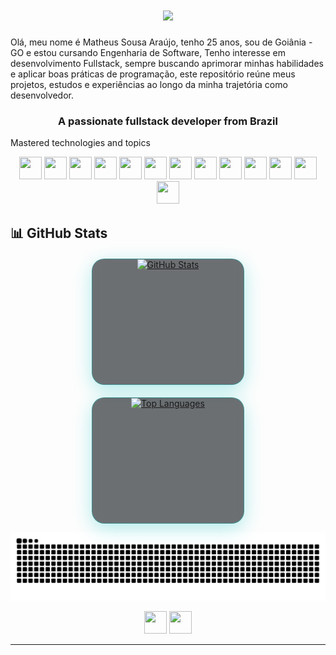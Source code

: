 <h1 align="center">
  <img src="https://readme-typing-svg.herokuapp.com/?font=Righteous&size=35&center=true&vCenter=true&width=500&height=70&duration=4000&lines=Ola+dev!+👋;+I'm+Matheus+Sousa+Araujo!;" />
</h1>
<p>
  Olá, meu nome é Matheus Sousa Araújo, tenho 25 anos, sou de Goiânia - GO e estou cursando Engenharia de Software, Tenho interesse em desenvolvimento Fullstack, 
  sempre buscando aprimorar minhas habilidades e aplicar boas práticas de programação, este repositório reúne meus projetos, estudos e experiências ao longo da minha trajetória como desenvolvedor.
</p>
<h3 align="center">A passionate fullstack developer from Brazil</h3>

Mastered technologies and topics

<p align="center">
  <img width="36" height="36" src="https://github.com/user-attachments/assets/3a105818-1c78-4200-9002-e8cab5efefba" />
  <img width="36" height="36" src="https://github.com/user-attachments/assets/26fec038-21b0-4d5e-ac35-0c9c4f7a9a7c" />
  <img width="36" height="36" src="https://github.com/user-attachments/assets/99a80356-2600-4756-82a5-c663fa263246" />
  <img width="36" height="36" src="https://github.com/user-attachments/assets/fd62895c-85e6-41d0-afd7-1aea63f9e0da" />
  <img width="36" height="36" src="https://github.com/user-attachments/assets/2f999fad-e251-400d-9ded-3c386b95fa12" />
  <img width="36" height="36" src="https://github.com/user-attachments/assets/214c5d4d-216d-4a40-8b2b-f2e272f16e5e" />
  <img width="36" height="36" src="https://github.com/user-attachments/assets/92cdb38e-849f-436e-b0c8-fd6d3a4979da" />
  <img width="36" height="36" src="https://github.com/user-attachments/assets/b60a2fb2-f22c-4b74-ac72-533972a82b65" />
  <img width="36" height="36" src="https://github.com/user-attachments/assets/9f6913c2-98a3-4607-8bb6-9a431040c434" />
  <img width="36" height="36" src="https://github.com/user-attachments/assets/8aa01bf3-b4cb-47a6-bf6d-b8278f888a27" />
  <img width="36" height="36" src="https://github.com/user-attachments/assets/b4807ba1-184c-4a86-ac9a-c9c717322e62" />
  <img width="36" height="36" src="https://github.com/user-attachments/assets/1b6a0710-1dc2-4c77-8213-94064e31e983" />
  <img width="36" height="36" src="https://github.com/user-attachments/assets/b57ca050-fddf-47d6-bc3a-d2a777bccf43" />
</p>

## 📊 GitHub Stats

<div align="center" style="display: flex; justify-content: center; gap: 20px; flex-wrap: wrap; margin-top: 20px;">

  <!-- GitHub Stats Card -->
  <div style="
    width: 48%;
    height: 200px;
    border-radius: 20px;
    backdrop-filter: blur(10px);
    background: rgba(13,17,23,0.6);
    border: 1px solid rgba(0, 191, 191, 0.4);
    box-shadow: 0 8px 30px rgba(0, 191, 191, 0.3);
    overflow: hidden;
    transition: transform 0.4s, box-shadow 0.4s;
  ">
    <a href="https://github.com/DevMatheusSousa" target="_blank">
      <img 
        src="https://github-readme-stats.vercel.app/api?username=DevMatheusSousa&show_icons=true&count_private=true&hide_border=true&title_color=00bfbf&icon_color=00bfbf&text_color=c9d1d9&bg_color=0d1117" 
        alt="GitHub Stats" 
        style="width: 100%; height: 100%; object-fit: cover;"
      />
    </a>
  </div>

  <!-- Top Languages Card -->
  <div style="
    width: 48%;
    height: 200px;
    border-radius: 20px;
    backdrop-filter: blur(10px);
    background: rgba(13,17,23,0.6);
    border: 1px solid rgba(0, 191, 191, 0.4);
    box-shadow: 0 8px 30px rgba(0, 191, 191, 0.3);
    overflow: hidden;
    transition: transform 0.4s, box-shadow 0.4s;
  ">
    <a href="https://github.com/DevMatheusSousa?tab=repositories" target="_blank">
      <img 
        src="https://github-readme-stats.vercel.app/api/top-langs/?username=DevMatheusSousa&layout=compact&hide_border=true&title_color=00bfbf&text_color=00bfbf&bg_color=0d1117" 
        alt="Top Languages" 
        style="width: 100%; height: 100%; object-fit: cover;"
      />
    </a>
  </div>

</div>

<style>
  div > div:hover {
    transform: translateY(-10px) scale(1.03);
    box-shadow: 0 15px 40px rgba(0,191,191,0.5);
  }
</style>




<div align="center">
  
  ![Snake animation](https://github.com/DevMatheusSousa/DevMatheusSousa/blob/output/github-contribution-grid-snake.svg)
  
</div>

<p align="center">
  <img width="36" height="36" src="https://github.com/user-attachments/assets/42105997-5c9f-4d7c-868b-94b2fac0b17d" />
  <img width="36" height="36" src="https://github.com/user-attachments/assets/fda8378f-4597-4181-baa5-381360bcc83d" />
</p>

---
